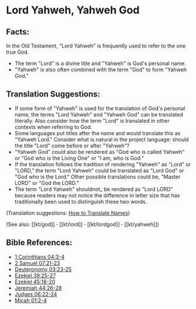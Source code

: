 # Lord Yahweh, Yahweh God #

## Facts: ##

In the Old Testament, "Lord Yahweh" is frequently used to refer to the one true God.

* The term "Lord" is a divine title and "Yahweh" is God's personal name.
* "Yahweh" is also often combined with the term "God" to form "Yahweh God."

## Translation Suggestions: ##

* If some form of "Yahweh" is used for the translation of God's personal name, the terms "Lord Yahweh" and "Yahweh God" can be translated literally. Also consider how the term "Lord" is translated in other contexts when referring to God.
* Some languages put titles after the name and would translate this as "Yahweh Lord." Consider what is natural in the project language: should the title "Lord" come before or after "Yahweh"?
* "Yahweh God" could also be rendered as "God who is called Yahweh" or "God who is the Living One" or "I am, who is God."
* If the translation follows the tradition of rendering "Yahweh" as "Lord" or "LORD," the term "Lord Yahweh" could be translated as "Lord God" or "God who is the Lord." Other possible translations could be, "Master LORD" or "God the LORD."
* The term "Lord Yahweh" shouldnot_ be rendered as "Lord LORD" because readers may not notice the difference in letter size that has traditionally been used to distinguish these two words.

(Translation suggestions: [How to Translate Names](en/ta-vol1/translate/man/translate-names))

(See also: [[kt/god]] **·** [[kt/lord]] **·** [[kt/lordgod]] **·** [[kt/yahweh]])

## Bible References: ##

* [1 Corinthians 04:3-4](en/tn/1co/help/04/03)
* [2 Samuel 07:21-23](en/tn/2sa/help/07/21)
* [Deuteronomy 03:23-25](en/tn/deu/help/03/23)
* [Ezekiel 39:25-27](en/tn/ezk/help/39/25)
* [Ezekiel 45:18-20](en/tn/ezk/help/45/18)
* [Jeremiah 44:26-28](en/tn/jer/help/44/26)
* [Judges 06:22-24](en/tn/jdg/help/06/22)
* [Micah 01:2-4](en/tn/mic/help/01/02)